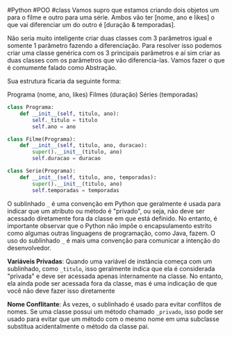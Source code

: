 #Python #POO #class 
Vamos supro que estamos criando dois objetos um para o filme e outro para uma série. Ambos vão ter [nome, ano e likes] o que vai diferenciar um do outro é [duração & temporadas].

Não seria muito inteligente criar duas classes com 3 parâmetros igual e somente 1 parâmetro fazendo a diferenciação. Para resolver isso podemos criar uma classe genérica com os 3 principais parâmetros e aí sim criar as duas classes com os parâmetros que vão diferencia-las. Vamos fazer o que é comumente falado como Abstração.

Sua estrutura ficaria da seguinte forma: 

Programa (nome, ano, likes)
	Filmes (duração)
	Séries (temporadas)

```python
class Programa:
    def __init__(self, titulo, ano):
        self._titulo = titulo
        self.ano = ano

class Filme(Programa):
    def __init__(self, titulo, ano, duracao):
        super().__init__(titulo, ano)
        self.duracao = duracao

class Serie(Programa):
    def __init__(self, titulo, ano, temporadas):
        super().__init__(titulo, ano)
        self.temporadas = temporadas
```

O sublinhado `_` é uma convenção em Python que geralmente é usada para indicar que um atributo ou método é "privado", ou seja, não deve ser acessado diretamente fora da classe em que está definido. No entanto, é importante observar que o Python não impõe o encapsulamento estrito como algumas outras linguagens de programação, como Java, fazem. O uso do sublinhado `_` é mais uma convenção para comunicar a intenção do desenvolvedor.

**Variáveis Privadas**: Quando uma variável de instância começa com um sublinhado, como `_titulo`, isso geralmente indica que ela é considerada "privada" e deve ser acessada apenas internamente na classe. No entanto, ela ainda pode ser acessada fora da classe, mas é uma indicação de que você não deve fazer isso diretamente

**Nome Conflitante**: Às vezes, o sublinhado é usado para evitar conflitos de nomes. Se uma classe possui um método chamado `_privado`, isso pode ser usado para evitar que um método com o mesmo nome em uma subclasse substitua acidentalmente o método da classe pai.



